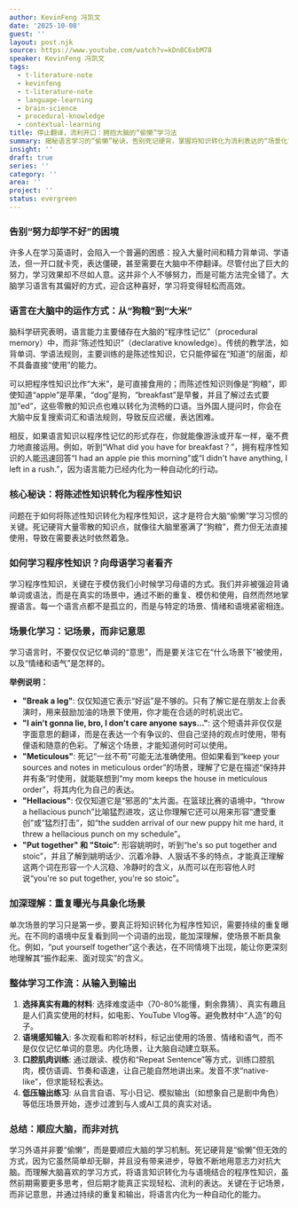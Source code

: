```yaml
---
author: KevinFeng 冯凯文
date: '2025-10-08'
guest: ''
layout: post.njk
source: https://www.youtube.com/watch?v=kDn8C6xbM78
speaker: KevinFeng 冯凯文
tags:
  - t-literature-note
  - kevinfeng
  - t-literature-note
  - language-learning
  - brain-science
  - procedural-knowledge
  - contextual-learning
title: 停止翻译，流利开口：拥抱大脑的“偷懒”学习法
summary: 揭秘语言学习的“偷懒”秘诀，告别死记硬背，掌握将知识转化为流利表达的“场景化”学习方法，让你轻松开口说外语。
insight: ''
draft: true
series: ''
category: ''
area: ''
project: ''
status: evergreen
---
```

### 告别“努力却学不好”的困境

许多人在学习英语时，会陷入一个普遍的困惑：投入大量时间和精力背单词、学语法，但一开口就卡壳，表达僵硬，甚至需要在大脑中不停翻译。尽管付出了巨大的努力，学习效果却不尽如人意。这并非个人不够努力，而是可能方法完全错了。大脑学习语言有其偏好的方式，迎合这种喜好，学习将变得轻松而高效。

### 语言在大脑中的运作方式：从“狗粮”到“大米”

脑科学研究表明，语言能力主要储存在大脑的“程序性记忆”（procedural memory）中，而非“陈述性知识”（declarative knowledge）。传统的教学法，如背单词、学语法规则，主要训练的是陈述性知识，它只能停留在“知道”的层面，却不具备直接“使用”的能力。

可以把程序性知识比作“大米”，是可直接食用的；而陈述性知识则像是“狗粮”，即使知道“apple”是苹果，“dog”是狗，“breakfast”是早餐，并且了解过去式要加“ed”，这些零散的知识点也难以转化为流畅的口语。当外国人提问时，你会在大脑中反复搜索词汇和语法规则，导致反应迟缓，表达困难。

相反，如果语言知识以程序性记忆的形式存在，你就能像游泳或开车一样，毫不费力地直接运用。例如，听到“What did you have for breakfast？”，拥有程序性知识的人能迅速回答“I had an apple pie this morning”或“I didn't have anything, I left in a rush.”，因为语言能力已经内化为一种自动化的行动。

### 核心秘诀：将陈述性知识转化为程序性知识

问题在于如何将陈述性知识转化为程序性知识，这才是符合大脑“偷懒”学习习惯的关键。死记硬背大量零散的知识点，就像往大脑里塞满了“狗粮”，费力但无法直接使用，导致在需要表达时依然着急。

### 如何学习程序性知识？向母语学习者看齐

学习程序性知识，关键在于模仿我们小时候学习母语的方式。我们并非被强迫背诵单词或语法，而是在真实的场景中，通过不断的重复、模仿和使用，自然而然地掌握语言。每一个语言点都不是孤立的，而是与特定的场景、情绪和语境紧密相连。

### 场景化学习：记场景，而非记意思

学习语言时，不要仅仅记忆单词的“意思”，而是要关注它在“什么场景下”被使用，以及“情绪和语气”是怎样的。

**举例说明：**

*   **"Break a leg"**: 仅仅知道它表示“好运”是不够的。只有了解它是在朋友上台表演时，用来鼓励加油的场景下使用，你才能在合适的时机说出它。
*   **"I ain't gonna lie, bro, I don't care anyone says..."**: 这个短语并非仅仅是字面意思的翻译，而是在表达一个有争议的、但自己坚持的观点时使用，带有俚语和随意的色彩。了解这个场景，才能知道何时可以使用。
*   **"Meticulous"**: 死记“一丝不苟”可能无法准确使用。但如果看到“keep your sources and notes in meticulous order”的场景，理解了它是在描述“保持井井有条”时使用，就能联想到“my mom keeps the house in meticulous order”，将其内化为自己的表达。
*   **"Hellacious"**: 仅仅知道它是“邪恶的”太片面。在篮球比赛的语境中，“throw a hellacious punch”比喻猛烈进攻，这让你理解它还可以用来形容“遭受重创”或“猛烈打击”，如“the sudden arrival of our new puppy hit me hard, it threw a hellacious punch on my schedule”。
*   **"Put together" 和 "Stoic"**: 形容姚明时，听到“he's so put together and stoic”，并且了解到姚明话少、沉着冷静、人狠话不多的特点，才能真正理解这两个词在形容一个人沉稳、冷静时的含义，从而可以在形容他人时说“you're so put together, you're so stoic”。

### 加深理解：重复曝光与具象化场景

单次场景的学习只是第一步。要真正将知识转化为程序性知识，需要持续的重复曝光。在不同的语境中反复看到同一个词语的出现，能加深理解，使场景不断具象化。例如，“put yourself together”这个表达，在不同情境下出现，能让你更深刻地理解其“振作起来、面对现实”的含义。

### 整体学习工作流：从输入到输出

1.  **选择真实有趣的材料**: 选择难度适中（70-80%能懂，剩余靠猜）、真实有趣且是人们真实使用的材料，如电影、YouTube Vlog等。避免教材中“人造”的句子。
2.  **语境感知输入**: 多次观看和聆听材料，标记出使用的场景、情绪和语气，而不是仅仅记忆单词的意思。内化场景，让大脑自动建立联系。
3.  **口腔肌肉训练**: 通过跟读、模仿和“Repeat Sentence”等方式，训练口腔肌肉，模仿语调、节奏和语速，让自己能自然地讲出来。发音不求“native-like”，但求能轻松表达。
4.  **低压输出练习**: 从自言自语、写小日记、模拟输出（如想象自己是剧中角色）等低压场景开始，逐步过渡到与人或AI工具的真实对话。

### 总结：顺应大脑，而非对抗

学习外语并非要“偷懒”，而是要顺应大脑的学习机制。死记硬背是“偷懒”但无效的方式，因为它虽然简单却无聊，并且没有带来进步，导致不断地用意志力对抗大脑。而理解大脑喜欢的学习方式，将语言知识转化为与语境结合的程序性知识，虽然前期需要更多思考，但后期才能真正实现轻松、流利的表达。关键在于记场景，而非记意思，并通过持续的重复和输出，将语言内化为一种自动化的能力。